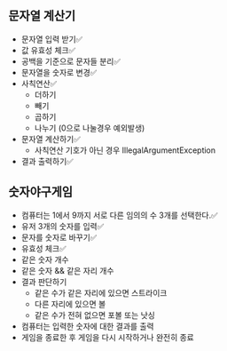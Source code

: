 ## 문자열 계산기

- 문자열 입력 받기✅
- 값 유효성 체크✅
- 공백을 기준으로 문자들 분리✅
- 문자열을 숫자로 변경✅
- 사칙연산✅
  - 더하기
  - 빼기
  - 곱하기
  - 나누기 (0으로 나눌경우 예외발생)
- 문자열 계산하기✅
  - 사칙연산 기호가 아닌 경우 IllegalArgumentException
- 결과 출력하기✅

## 숫자야구게임

- 컴퓨터는 1에서 9까지 서로 다른 임의의 수 3개를 선택한다.✅
- 유저 3개의 숫자를 입력✅
- 문자를 숫자로 바꾸기✅
- 유효성 체크✅
- 같은 숫자 개수
- 같은 숫자 && 같은 자리 개수
- 결과 판단하기
  - 같은 수가 같은 자리에 있으면 스트라이크
  - 다른 자리에 있으면 볼
  - 같은 수가 전혀 없으면 포볼 또는 낫싱
- 컴퓨터는 입력한 숫자에 대한 결과를 출력
- 게임을 종료한 후 게임을 다시 시작하거나 완전히 종료